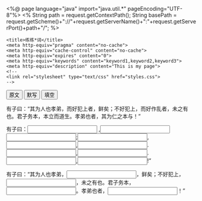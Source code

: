 <%@ page language="java" import="java.util.*" pageEncoding="UTF-8"%>
<%
String path = request.getContextPath();
String basePath = request.getScheme()+"://"+request.getServerName()+":"+request.getServerPort()+path+"/";
%>

<!DOCTYPE HTML PUBLIC "-//W3C//DTD HTML 4.01 Transitional//EN">
<html>
  <head>
    <base href="<%=basePath%>">
    
    <title>练练*词</title>
	<meta http-equiv="pragma" content="no-cache">
	<meta http-equiv="cache-control" content="no-cache">
	<meta http-equiv="expires" content="0">    
	<meta http-equiv="keywords" content="keyword1,keyword2,keyword3">
	<meta http-equiv="description" content="This is my page">
	<!--
	<link rel="stylesheet" type="text/css" href="styles.css">
	-->
	
  <script type="text/javascript" src="js/jquery-1.11.1.js"></script>
  <script type="text/javascript">
 	$(function(){
 		$("#p1").css('display','none');
 		$("#p2").css('display','none');
 		$("#p3").css('display','none');
			$(btn1).click(function(){  
 				 $(p1).toggle();
			});
			$(btn2).click(function(){ 
 				 $(p2).toggle();
			});
			$(btn3).click(function(){
 				 $(p3).toggle();
			});
		});
  </script>
  
  </head>
  
  <body>
  <tr>
  <td><button id=btn1>原文</button></td>
  <td><button id=btn2>默写</button></td>
  <td><button id=btn3>填空</button></td>
  </tr>
  <p id="p1">
              有子曰：“其为人也孝弟，而好犯上者，鲜矣；不好犯上，而好作乱者，未之有也。君子务本，本立而道生。孝弟也者，其为仁之本与！”<br>
  <p id="p2">         
            有子曰：<input type="text"/> ,<input type="text"/><input type="text"/>;<input type="text"/>,<input type="text"/>,<input type="text"/>.<input type="text"/>,<input type="text"/>.<input type="text"/>,<input type="text"/>!”
  <p id="p3">
              有子曰：“其为人也孝弟，<input type="text"/>，鲜矣；不好犯上，<input type="text"/>，未之有也。君子务本，<input type="text"/>。孝弟也者，<input type="text"/>！” 
  </body>
</html>

